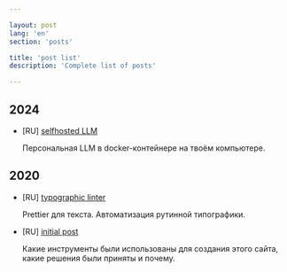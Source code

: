 ```yaml
---

layout: post
lang: 'en'
section: 'posts'

title: 'post list'
description: 'Сomplete list of posts'

---
```


## 2024

- [RU] [selfhosted LLM](/posts/2024/selfhosted_llm/)

  Персональная LLM в docker-контейнере на твоём компьютере.

## 2020

- [RU] [typographic linter](/posts/2020/typographic_linter/)

  Prettier для текста. Автоматизация рутинной типографики.

- [RU] [initial post](/posts/2020/initial_post/)

  Какие инструменты были использованы для создания этого сайта, какие решения были приняты и&nbsp;почему.
